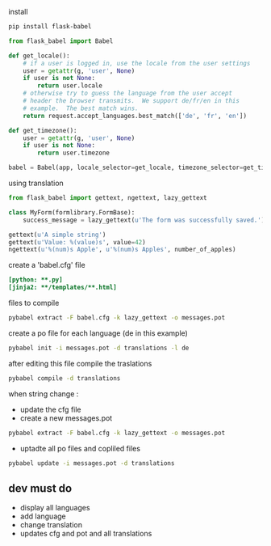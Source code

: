 install
``` bash
pip install flask-babel
```
```python
from flask_babel import Babel

def get_locale():
    # if a user is logged in, use the locale from the user settings
    user = getattr(g, 'user', None)
    if user is not None:
        return user.locale
    # otherwise try to guess the language from the user accept
    # header the browser transmits.  We support de/fr/en in this
    # example.  The best match wins.
    return request.accept_languages.best_match(['de', 'fr', 'en'])

def get_timezone():
    user = getattr(g, 'user', None)
    if user is not None:
        return user.timezone

babel = Babel(app, locale_selector=get_locale, timezone_selector=get_timezone)
```

using translation 

```python
from flask_babel import gettext, ngettext, lazy_gettext

class MyForm(formlibrary.FormBase):
    success_message = lazy_gettext(u'The form was successfully saved.')

gettext(u'A simple string')
gettext(u'Value: %(value)s', value=42)
ngettext(u'%(num)s Apple', u'%(num)s Apples', number_of_apples)
```

create a 'babel.cfg' file
```cfg
[python: **.py]
[jinja2: **/templates/**.html]
```
files to compile

```bash
pybabel extract -F babel.cfg -k lazy_gettext -o messages.pot
```

create a po file for each language (de in this example)
```bash
pybabel init -i messages.pot -d translations -l de
```

after editing this file compile the traslations
```bash
pybabel compile -d translations
```

when string change :

* update the cfg file
* create a new messages.pot
```bash
pybabel extract -F babel.cfg -k lazy_gettext -o messages.pot
```
* uptadte all po files and copliled files
```bash
pybabel update -i messages.pot -d translations
```


## dev must do 

* display all languages
* add language
* change translation
* updates cfg and pot and all translations

